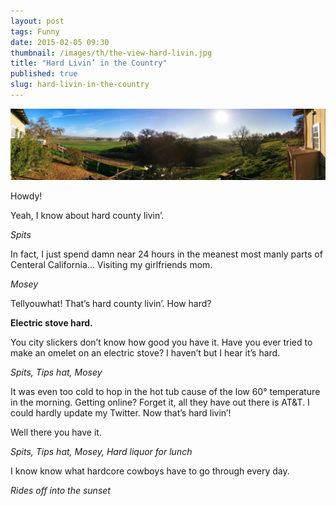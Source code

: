 ```yaml
---
layout: post
tags: Funny
date: 2015-02-05 09:30
thumbnail: /images/th/the-view-hard-livin.jpg
title: "Hard Livin’ in the Country"
published: true
slug: hard-livin-in-the-country
---
```

![The View](/images/the-view-hard-livin.jpg)

Howdy!

Yeah, I know about hard county livin’.

*Spits*

In fact, I just spend damn near 24 hours in the meanest most manly parts of Centeral California… Visiting my girlfriends mom.

*Mosey*

Tellyouwhat! That’s hard county livin’. How hard?

__Electric stove hard.__

You city slickers don’t know how good you have it. Have you ever tried to make an omelet on an electric stove? I haven’t but I hear it’s hard.

*Spits, Tips hat, Mosey*

It was even too cold to hop in the hot tub cause of the low 60° temperature in the morning. Getting online? Forget it, all they have out there is AT&T. I could hardly update my Twitter. Now that’s hard livin’!

Well there you have it.

*Spits, Tips hat, Mosey, Hard liquor for lunch*

I know know what hardcore cowboys have to go through every day.

*Rides off into the sunset*
